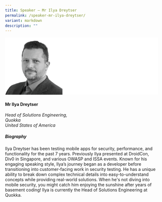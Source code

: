 ```yaml
---
title: Speaker – Mr Ilya Dreytser
permalink: /speaker-mr-ilya-dreytser/
variant: markdown
description: ""
---
```

![](/images/2025%20speakers/Ilya_Dreytser.png)
#### **Mr Ilya Dreytser**

*Head of Solutions Engineering, <br> Quokka<br>United States of America*

##### **Biography**
Ilya Dreytser has been testing mobile apps for security, performance, and functionality for the past 7 years. Previously Ilya presented at DroidCon, Div0 in Singapore, and various OWASP and ISSA events. Known for his engaging speaking style, Ilya’s journey began as a developer before transitioning into customer-facing work in security testing. He has a unique ability to break down complex technical details into easy-to-understand concepts while providing real-world solutions. When he's not diving into mobile security, you might catch him enjoying the sunshine after years of basement coding! Ilya is currently the Head of Solutions Engineering at Quokka.